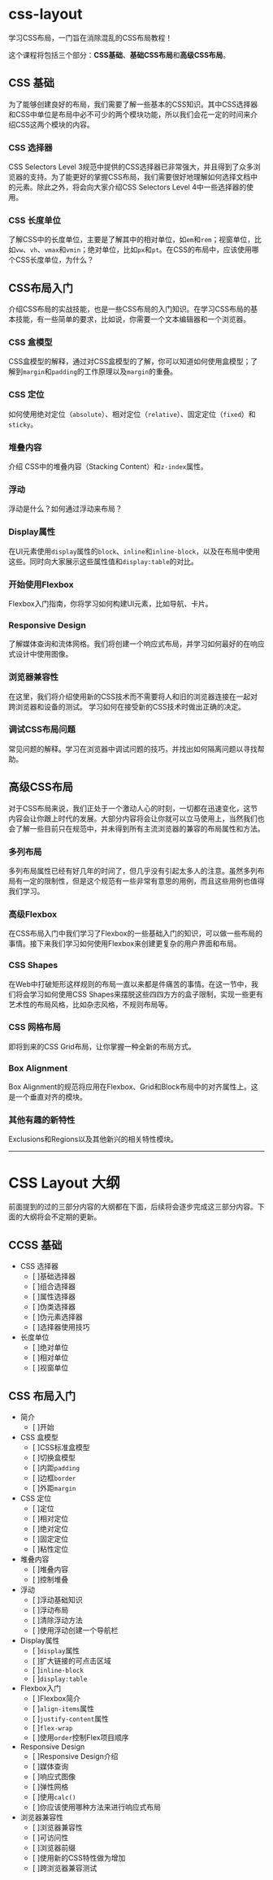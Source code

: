 # css-layout

学习CSS布局，一门旨在消除混乱的CSS布局教程！

这个课程将包括三个部分：**CSS基础**、**基础CSS布局**和**高级CSS布局**。

## CSS 基础

为了能够创建良好的布局，我们需要了解一些基本的CSS知识。其中CSS选择器和CSS中单位是布局中必不可少的两个模块功能，所以我们会花一定的时间来介绍CSS这两个模块的内容。

### CSS 选择器

CSS Selectors Level 3规范中提供的CSS选择器已非常强大，并且得到了众多浏览器的支持。为了能更好的掌握CSS布局，我们需要很好地理解如何选择文档中的元素。除此之外，将会向大家介绍CSS Selectors Level 4中一些选择器的使用。

### CSS 长度单位

了解CSS中的长度单位，主要是了解其中的相对单位，如`em`和`rem`；视窗单位，比如`vw`、`vh`、`vmax`和`vmin`；绝对单位，比如`px`和`pt`。在CSS的布局中，应该使用哪个CSS长度单位，为什么？

## CSS布局入门

介绍CSS布局的实战技能，也是一些CSS布局的入门知识。在学习CSS布局的基本技能，有一些简单的要求，比如说，你需要一个文本编辑器和一个浏览器。

### CSS 盒模型

CSS盒模型的解释，通过对CSS盒模型的了解，你可以知道如何使用盒模型；了解到`margin`和`padding`的工作原理以及`margin`的重叠。

### CSS 定位

如何使用绝对定位（`absolute`）、相对定位（`relative`）、固定定位（`fixed`）和 `sticky`。

### 堆叠内容

介绍 CSS中的堆叠内容（Stacking Content）和`z-index`属性。

### 浮动

浮动是什么？如何通过浮动来布局？

### Display属性

在UI元素使用`display`属性的`block`、`inline`和`inline-block`，以及在布局中使用这些。同时向大家展示这些属性值和`display:table`的对比。

### 开始使用Flexbox

Flexbox入门指南，你将学习如何构建UI元素，比如导航、卡片。

### Responsive Design

了解媒体查询和流体网格。我们将创建一个响应式布局，并学习如何最好的在响应式设计中使用图像。

### 浏览器兼容性

在这里，我们将介绍使用新的CSS技术而不需要将人和旧的浏览器连接在一起对跨浏览器和设备的测试。 学习如何在接受新的CSS技术时做出正确的决定。

### 调试CSS布局问题

常见问题的解释。学习在浏览器中调试问题的技巧，并找出如何隔离问题以寻找帮助。

## 高级CSS布局

对于CSS布局来说，我们正处于一个激动人心的时刻，一切都在迅速变化，这节内容会让你跟上时代的发展。大部分内容将会让你就可以立马使用上，当然我们也会了解一些目前只在规范中，并未得到所有主流浏览器的兼容的布局属性和方法。

### 多列布局

多列布局属性已经有好几年的时间了，但几乎没有引起太多人的注意。虽然多列布局有一定的限制性，但是这个规范有一些非常有意思的用例，而且这些用例也值得我们学习。

### 高级Flexbox

在CSS布局入门中我们学习了Flexbox的一些基础入门的知识，可以做一些布局的事情。接下来我们学习如何使用Flexbox来创建更复杂的用户界面和布局。

### CSS Shapes

在Web中打破矩形这样规则的布局一直以来都是件痛苦的事情。在这一节中，我们将会学习如何使用CSS Shapes来摆脱这些四四方方的盒子限制，实现一些更有艺术性的布局风格，比如杂志风格，不规则布局等。

### CSS 网格布局

即将到来的CSS Grid布局，让你掌握一种全新的布局方式。

### Box Alignment

Box Alignment的规范将应用在Flexbox、Grid和Block布局中的对齐属性上。这是一个垂直对齐的模块。

### 其他有趣的新特性

Exclusions和Regions以及其他新兴的相关特性模块。

---------------------

# CSS Layout 大纲

前面提到的过的三部分内容的大纲都在下面，后续将会逐步完成这三部分内容。下面的大纲将会不定期的更新。

## CCSS 基础

- CSS 选择器
    - [ ]基础选择器
    - [ ]组合选择器
    - [ ]属性选择器
    - [ ]伪类选择器
    - [ ]伪元素选择器
    - [ ]选择器使用技巧
- 长度单位
    - [ ]绝对单位
    - [ ]相对单位
    - [ ]视窗单位

## CSS 布局入门

- 简介
    - [ ]开始
- CSS 盒模型
    - [ ]CSS标准盒模型
    - [ ]切换盒模型
    - [ ]内距`padding`
    - [ ]边框`border`
    - [ ]外距`margin`
- CSS 定位
    - [ ]定位
    - [ ]相对定位
    - [ ]绝对定位
    - [ ]固定定位
    - [ ]粘性定位
- 堆叠内容
    - [ ]堆叠内容
    - [ ]控制堆叠
- 浮动
    - [ ]浮动基础知识
    - [ ]浮动布局 
    - [ ]清除浮动方法
    - [ ]使用浮动创建一个导航栏
- Display属性
    - [ ]`display`属性
    - [ ]扩大链接的可点击区域
    - [ ]`inline-block`
    - [ ]`display:table`
- Flexbox入门
    - [ ]Flexbox简介
    - [ ]`align-items`属性
    - [ ]`justify-content`属性
    - [ ]`flex-wrap`
    - [ ]使用`order`控制Flex项目顺序
- Responsive Design
    - [ ]Responsive Design介绍
    - [ ]媒体查询
    - [ ]响应式图像
    - [ ]弹性网格
    - [ ]使用`calc()`
    - [ ]你应该使用哪种方法来进行响应式布局
- 浏览器兼容性
    - [ ]浏览器兼容性
    - [ ]可访问性
    - [ ]浏览器前缀
    - [ ]使用新的CSS特性做为增加
    - [ ]跨浏览器兼容测试
